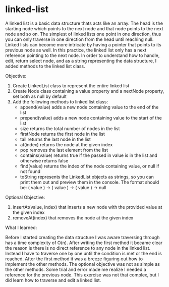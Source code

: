 # linked-list

A linked list is a basic data structure thats acts like an array. The head is the starting node which points to
the next node and that node points to the next node and so on. The simplest of linked lists one point in one
direction, thus you can only traverse in one direction from the head until reaching null. Linked lists can become
more intricate by having a pointer that points to its previous node as well. In this practice, the linked list
only has a next reference pointing to the next node. In order to understand how to handle, edit, return select
node, and as a string representing the data structure, I added methods to the linked list class.

Objective:

1. Create LinkedList class to represent the entire linked list
2. Create Node class containing a value property and a nextNode property, set both as null by default
3. Add the following methods to linked list class:
   -  append(value) adds a new node containing value to the end of the list
   -  prepend(value) adds a new node containing value to the start of the list
   -  size returns the total number of nodes in the list
   -  firstNode returns the first node in the list
   -  tail returns the last node in the list
   -  at(index) returns the node at the given index
   -  pop removes the last element from the list
   -  contains(value) returns true if the passed in value is in the list and otherwise returns false
   -  find(value) returns the index of the node containing value, or null if not found
   -  toString represents the LinkedList objects as strings, so you can print them out and preview them in the
      console. The format should be: ( value ) -> ( value ) -> ( value ) -> null

Optional Objective:

1. insertAt(value, index) that inserts a new node with the provided value at the given index
2. removeAt(index) that removes the node at the given index

What I learned:

Before I started creating the data structure I was aware traversing through has a time complexity of O(n). After
writing the first method it became clear the reason is there is no direct reference to any node in the linked
list. Instead I have to traverse one by one until the condition is met or the end is reached. After the first
method it was a breeze figuring out how to implement the other methods. The optional objective was not as simple as
the other methods. Some trial and error made me realize I needed a reference for the previous node. This exercise
was not that complex, but I did learn how to traverse and edit a linked list.
